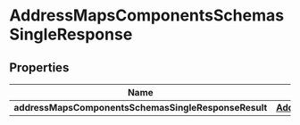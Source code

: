 # AddressMapsComponentsSchemasSingleResponse

## Properties
Name | Type | Description | Notes
------------ | ------------- | ------------- | -------------
**addressMapsComponentsSchemasSingleResponseResult** | [**AddressMaps**](AddressMaps.md) |  |  [optional]
